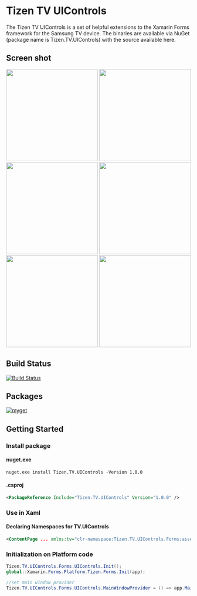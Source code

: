 # Tizen TV UIControls
The Tizen TV UIControls is a set of helpful extensions to the Xamarin Forms framework for the Samsung TV device. The binaries are available via NuGet (package name is Tizen.TV.UIControls) with the source available here.

## Screen shot
<img src="https://user-images.githubusercontent.com/1029155/42200625-34b8332a-7ecf-11e8-9494-5f97cf4c3e60.gif" width="250"> <img src="https://user-images.githubusercontent.com/1029155/42200629-3742fb16-7ecf-11e8-82ea-dc8dd5fd9619.gif" width="250"> <img src="https://user-images.githubusercontent.com/1029155/42200631-3b63edcc-7ecf-11e8-8435-31e12c5ed79e.gif" width="250"> <img src="https://user-images.githubusercontent.com/1029155/42200633-3d5b9396-7ecf-11e8-91c2-72f3d1003360.gif" width="250"> <img src="https://user-images.githubusercontent.com/1029155/42200637-4685077c-7ecf-11e8-9984-4c68048da265.gif" width="250"> <img src="https://user-images.githubusercontent.com/1029155/42200638-489afd3c-7ecf-11e8-981d-8f27169ee8c0.gif" width="250">


## Build Status
 [![Build Status](http://13.124.0.26:8080/job/Tizen.TV.UIControls/job/Release/badge/icon)](http://13.124.0.26:8080/job/Tizen.TV.UIControls/job/Release/)
## Packages
[![myget](https://img.shields.io/tizen.myget/dotnet/vpre/Tizen.TV.UIControls.svg)](https://tizen.myget.org/feed/dotnet/package/nuget/Tizen.TV.UIControls)
## Getting Started
### Install package
#### nuget.exe
```
nuget.exe install Tizen.TV.UIControls -Version 1.0.0
```
#### .csproj
```xml
<PackageReference Include="Tizen.TV.UIControls" Version="1.0.0" />
```
### Use in Xaml
#### Declaring Namespaces for TV.UIControls
``` xml
<ContentPage ... xmlns:tv="clr-namespace:Tizen.TV.UIControls.Forms;assembly=Tizen.TV.UIControls.Forms" ...>
```
### Initialization on Platform code
``` c#
Tizen.TV.UIControls.Forms.UIControls.Init();
global::Xamarin.Forms.Platform.Tizen.Forms.Init(app);

//set main window provider
Tizen.TV.UIControls.Forms.UIControls.MainWindowProvider = () => app.MainWindow;
```
